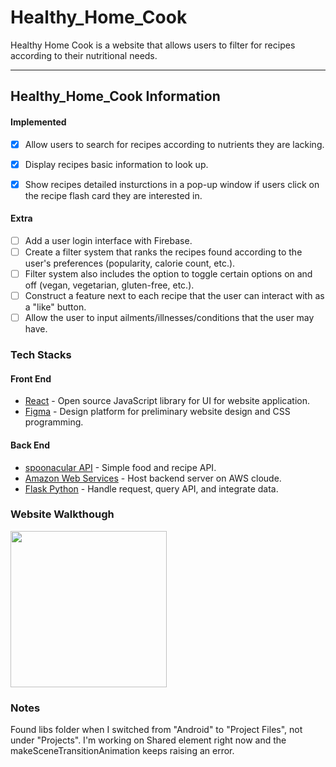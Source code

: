# Healthy_Home_Cook
Healthy Home Cook is a website that allows users to filter for recipes according to their nutritional needs.

---
## Healthy_Home_Cook Information

#### Implemented

- [x] Allow users to search for recipes according to nutrients they are lacking.
- [x] Display recipes basic information to look up.
- [x] Show recipes detailed insturctions in a pop-up window if users click on the recipe flash card they are interested in.


#### Extra

- [ ] Add a user login interface with Firebase.
- [ ] Create a filter system that ranks the recipes found according to the user's preferences (popularity, calorie count, etc.).
- [ ] Filter system also includes the option to toggle certain options on and off (vegan, vegetarian, gluten-free, etc.).
- [ ] Construct a feature next to each recipe that the user can interact with as a "like" button.
- [ ] Allow the user to input ailments/illnesses/conditions that the user may have.

### Tech Stacks

#### Front End
- [React](https://react.dev/) - Open source JavaScript library for UI for website application.
- [Figma](https://www.figma.com/?fuid=) - Design platform for preliminary website design and CSS programming.
#### Back End
- [spoonacular API](https://spoonacular.com/food-api) - Simple food and recipe API.
- [Amazon Web Services](https://aws.amazon.com/) - Host backend server on AWS cloude.
- [Flask Python](https://flask.palletsprojects.com/en/2.0.x/installation/) - Handle request, query API, and integrate data.


### Website Walkthough

<img src="https://github.com/duonghv1/Flixster/blob/master/flixster_part2.gif" width=250><br>

### Notes

Found libs folder when I switched from "Android" to "Project Files", not under "Projects". I'm working on Shared element right now and the makeSceneTransitionAnimation keeps raising an error. 
